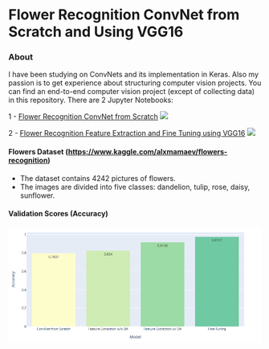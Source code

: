 # Flower Recognition ConvNet from Scratch and Using VGG16
### About
I have been studying on ConvNets and its implementation in Keras. Also my passion is to get experience about structuring computer vision projects. You can find an end-to-end computer vision project (except of collecting data) in this repository. There are 2 Jupyter Notebooks: <br>

1 - <a href="https://github.com/tolgahancepel/flower-recognition-convnet-from-scratch-and-using-vgg16/blob/master/flower-recognition-convnet-from-scratch.ipynb">Flower Recognition ConvNet from Scratch</a>
<a href="https://www.kaggle.com/tolgahancepel/flower-recognition-convnet-from-scratch">
  <img src="https://raw.githubusercontent.com/tolgahancepel/Machine-Learning-Regression-and-Classification-Analyses/master/img/kaggle-button.png"></img>
</a>

2 - <a href="https://github.com/tolgahancepel/flower-recognition-convnet-from-scratch-and-using-vgg16/blob/master/feature-extraction-and-fine-tuning-using-vgg16.ipynb">Flower Recognition Feature Extraction and Fine Tuning using VGG16</a>
<a href="https://www.kaggle.com/tolgahancepel/feature-extraction-and-fine-tuning-using-vgg16">
  <img src="https://raw.githubusercontent.com/tolgahancepel/Machine-Learning-Regression-and-Classification-Analyses/master/img/kaggle-button.png"></img>
</a>

#### Flowers Dataset (https://www.kaggle.com/alxmamaev/flowers-recognition)
- The dataset contains 4242 pictures of flowers.
- The images are divided into five classes: dandelion, tulip, rose, daisy, sunflower.


#### Validation Scores (Accuracy)
<img width="800" src="https://github.com/tolgahancepel/flower-recognition-convnet-from-scratch-and-using-vgg16/blob/master/val_scores.png"></img>
